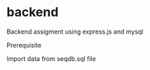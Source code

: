 # backend
Backend assigment using express.js and mysql

Prerequisite

Import data from seqdb.sql file
